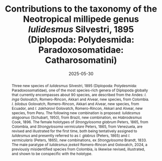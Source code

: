 ---
title: 'Contributions to the taxonomy of the Neotropical millipede genus <i>Iulidesmus</i> Silvestri, 1895 (Diplopoda: Polydesmida: Paradoxosomatidae: Catharosomatini)'
date: '2025-05-30'
reviseddate: '2025-07-11'
doi: 'https://doi.org/10.64338/im.1126.2o2ss'
journal: Insecta Mundi
issue: '1126'
pagination: '1–13'
linkedissue: '1136'
linkedissueurl: '/insecta_mundi/2025/07/1136_golovatchetal_2025_erratum'
zoobank: 'urn:lsid:zoobank.org:pub:1481D14C-A0AB-4F50-969D-E91B0D835AA7'
authors:
  - first_name: 'Sergei I.'
    last_name: 'Golovatch'
    affiliation: 'Institute of Ecology and Evolution, Russian Academy of Sciences, Leninsky prospekt 33, 119071, Moscow, Russia'
    email: 'sgolovatch@yandex.ru'
    orcid: 'https://orcid.org/0000-0001-7159-5484'

  - first_name: 'Juan'
    last_name: 'Romero-Rincon'
    affiliation: 'Centro de Estudos em Biologia Subterrânea, Departamento de Ecologia e Conservação, Instituto de Ciências Naturais, Universidade Federal de Lavras, Campus Universitário, P.O. Box 3037, Lavras CEP 37200-000, Minas Gerais, Brazil'
    email: 'romerorjuanc@gmail.com'
    orcid: 'https://orcid.org/0000-0002-4521-5529'

  - first_name: 'Nesrine'
    last_name: 'Akkari'
    affiliation: 'Third Zoological Department, Natural History Museum Vienna, Burgring 7, 1010 Vienna, Austria'
    email: 'nes.akkari@nhm.at'
    orcid: 'https://orcid.org/0000-0001-5019-4833'

  - first_name: 'Santiago'
    last_name: 'Alvear'
    affiliation: 'Semillero de Investigación en Diversidad Funcional y Servicios Ecosistémicos – Grupo de Estudios Ambientales, Universidad del Cauca, Popayán, Colombia'
    email: 'alexs.alvear@gmail.com'
    orcid: 'https://orcid.org/0000-0002-4575-8160'


download: 'https://drive.google.com/file/d/1442WJWXJkqVeLjeFUkK9pPaYmXYpkwUb'

revised: 'https://drive.google.com/file/d/1eI5GnT_4AyhynOOMgOKBkcoQcQn_phfs'

supplementary: ''

keywords:
  - Colombia
  - Ecuador
  - Peru
  - Brazil
  - iconography
  - new species
  - new combination

categories:
  - Diplopoda
  - Polydesmida
  - Paradoxosomatidae
  - Catharosomatini
  
references:
  - authors: Carl J.
    year: 1914
    title: 'Die Diplopoden von Columbien nebst Beitragen zur Morphologie der Stemmatoiuliden. Memoires de la Societe des Sciences Naturelles de Neuchatel 5'
    pages: 821–993
    doi: 
    url: 
    access: 

  - authors: Golovatch SI.
    year: 2005
    title: 'The millipede family Paradoxosomatidae in Paraguay, with descriptions of five new species (Diplopoda, Polydesmida). Revue suisse de Zoologie<i>, </i>112(4)'
    pages: 807–830
    doi: https://doi.org/10.5962/bhl.part.80327
    url: 
    access: 

  - authors: Golovatch SI, Gallo JS, Bichuette ME.
    year: 2022
    title: 'Two new species of the millipede family Paradoxosomatidae from Bahia state, northeastern Brazil, including a remarkable presumed troglobiont (Diplopoda: Polydesmida). Arthropoda Selecta 31(2)'
    pages: 143–156
    doi: https://doi.org/10.15298/arthsel.31.2.02
    url: 
    access: 

  - authors: Golovatch SI, Hoffman RL, Mármol A, Adis J.
    year: 2003
    title: 'A new, apparently arboricolous species of the millipede genus <i>Mestosoma </i>Silvestri, 1897 from near Iquitos, Peruvian Amazonia (Diplopoda: Polydesmida: Paradoxosomatidae). Amazoniana 14(3/4)'
    pages: 343–348
    doi: 
    url: 
    access: 

  - authors: Golovatch SI, Korotaeva AM.
    year: 2024
    title: 'Nine new Paradoxosomatidae millipedes from Peru, with an infrageneric reclassification of <i>Iulidesmus </i>Silvestri, 1895 (Diplopoda: Polydesmida). Arthropoda Selecta 33(3)'
    pages: 293–327
    doi: https://doi.org/10.15298/arthsel.33.3.01
    url: 
    access: 

  - authors: González-Sponga MA.
    year: 2004
    title: 'Miriapodos de Venezuela. Descripcion de nueve especies nuevas del genero <i>Neactoma </i>Chamberlin, 1952 (Polydesmida: Strongylosomidae). Boletin de la Academia de Ciencias Fisicas, Matematicas y Naturales, Caracas 64(3–4)'
    pages: 9–16
    doi: 
    url: 
    access: 

  - authors: Hoffman RL.
    year: 1999
    title: 'Checklist of the millipeds of North and Middle America. Virginia Museum of Natural History Special Publication 8'
    pages: 1–584
    doi: 
    url: 
    access: 

  - authors: Hoffman RL.
    year: 2012
    title: 'On the identity of the generic name <i>Iulidesmus </i>Silvestri, 1895 (Polydesmida: Paradoxosomatidae). Zootaxa 3204(1)'
    pages: 65–68
    doi: https://doi.org/10.11646/zootaxa.3204.1.7
    url: 
    access: 

  - authors: Jeekel CAW.
    year: 1963
    title: 'Diplopoda of Guiana. Studies on the Fauna of Suriname and Other Guyanas 4(11)'
    pages: 1–157
    doi: 
    url: 
    access: 

  - authors: Jeekel CAW.
    year: 1968
    title: 'On the classification and geographical distribution of the family Paradoxosomatidae (Diplopoda, Polydesmida). Academisch Proefschrift. Privately published; Rotterdam, Netherlands'
    pages: 162 p
    doi: 
    url: 
    access: 

  - authors: Moritz M, Fischer S.
    year: 1978
    title: 'Die Typen der Myriapoden-Sammlung des Zoologischen Museums Berlin. I. Diplopoda. Teil 4: Polydesmida. Teil 5: Erganzungen. Mitteilungen aus dem Zoologischen Museum in Berlin 54(1)'
    pages: 99–160
    doi: https://doi.org/10.1002/mmnz.19780540106
    url: 
    access: 

  - authors: Rodrigues PES, Golovatch SI, Ott R, Rodrigues ENL.
    year: 2020
    title: 'Three new species of the millipede genus <i>Catharosoma </i>Silvestri, 1897 from southern Brazil, with new records and a clarified identity of <i>Catharosoma intermedium </i>(Carl, 1902) (Diplopoda: Polydesmida: Paradoxosomatidae). Zootaxa 4751(1)'
    pages: 119–130
    doi: https://doi.org/10.11646/zootaxa.4751.1.6
    url: 
    access: 

  - authors: Romero-Rincon J, Golovatch SI.
    year: 2024
    title: 'The millipede genus <i>Iulidesmus </i>Silvestri, 1895 in Colombia (Polydesmida, Paradoxosomatidae, Catharosomatini). Zootaxa 5415(1)'
    pages: 56–76
    doi: https://doi.org/10.11646/zootaxa.5415.1.2
    url: 
    access: 

  - authors: Schubart O.
    year: 1950
    title: 'Novos diplopodos do Brasil. Papeis avulsos do Departamento de Zoologia, Sao Paulo 9(11)'
    pages: 145–157
    doi: 
    url: 
    access: 

abstract: 'Three new species of <i>Iulidesmus </i>Silvestri, 1895 (Diplopoda: Polydesmida: Paradoxosomatidae)<i>, </i>one of the most species-rich genera of Diplopoda globally that currently encompasses about 90 species, are described from the Andes: <i>I. inga </i>Golovatch, Romero-Rincon, Akkari and Alvear, new species, from Colombia<i>. I. bilobus </i>Golovatch, Romero-Rincon, Akkari and Alvear, new species, from Ecuador, and <i>I. zakharovi </i>Golovatch, Romero-Rincon, Akkari and Alvear, new species, from Peru. The following new combination is proposed: <i>Iulidesmus alagoanus </i>(Schubart, 1950), from Brazil, new combination, ex <i>Habrodesmus </i>Cook, 1896. The female holotypes of <i>Strongylosoma glabrum </i>Peters, 1865, from Colombia, and <i>Strongylosoma vermiculare </i>Peters, 1865, from Venezuela, are revised and illustrated for the first time, both being tentatively assigned to <i>Iulidesmus </i>and presently referred to as <i>I. glabrus </i>(Peters, 1865) and <i>I. vermicularis </i>(Peters, 1865), new combinations, ex <i>Strongylosoma </i>Brandt, 1833. The male paratype of <i>Iulidesmus jeekeli </i>Romero-Rincon and Golovatch, 2024, a previously misidentified species from Colombia, is likewise revised, illustrated, and shown to be conspecific with the holotype.'

resumen: 'Tres nuevas especies de <i>Iulidesmus </i>Silvestri, 1895 (Diplopoda: Polydesmida: Paradoxosomatidae)<i>, </i>uno de los generos mas diversos de Diplopoda a nivel mundial que actualmente incluye cerca de 90 especies, son descritas para los Andes: <i>I. inga </i>Golovatch, Romero-Rincon, Akkari and Alvear, nueva especie, para Colombia<i>. I. bilobus </i>Golovatch, Romero-Rincon, Akkari and Alvear, nueva especie, para Ecuador, e <i>I. zakharovi </i>Golovatch, Romero-Rincon, Akkari and Alvear, nueva especie, para Peru. Se propone la siguiente nueva combinacion: <i>Iulidesmus alagoanus </i>(Schubart, 1950), de Brasil, nueva combinación, ex <i>Habrodesmus </i>Cook, 1896. Los holotipos hembras de <i>Strongylosoma glabrum </i>Peters, 1865, para Colombia, y <i>Strongylosoma vermiculare </i>Peters, 1865, para Venezuela, son revisados e ilustrados por primera vez, ambos tentativamente asignados a <i>Iulidesmus </i>y actualmente referidos como <i>I. glabrus </i>(Peters, 1865) e <i>I. vermicularis </i>(Peters, 1865), nuevas combinaciónes, ex <i>Strongylosoma </i>Brandt, 1833. El paratipo macho de <i>Iulidesmus jeekeli </i>Romero-Rincon y Golovatch, 2024, una especie de Colombia previamente identificada erroneamente, tambien se revisa, ilustra y muestra que es conespecifica del holotipo.'

---